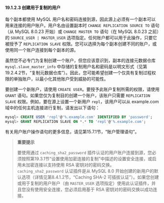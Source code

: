 #### 19.1.2.3 创建用于复制的用户

每个副本都使用 MySQL 用户名和密码连接到源，因此源上必须有一个副本可以用来连接的用户账户。用户名由设置副本时 `CHANGE REPLICATION SOURCE TO` 语句（从 MySQL 8.0.23 开始）或 `CHANGE MASTER TO` 语句（在 MySQL 8.0.23 之前）的 `SOURCE_USER | MASTER_USER` 选项指定。任何账户都可以用于此操作，只要它被授予了 `REPLICATION SLAVE` 权限。您可以选择为每个副本创建不同的账户，或使用同一个账户连接到每个副本的源。

虽然您不必专门为复制创建一个账户，但您应该意识到，副本的连接元数据仓库 `mysql.slave_master_info` 中存储的复制用户名和密码是以明文形式（见第19.2.4.2节，“复制元数据仓库”）。因此，您可能希望创建一个仅具有复制过程权限的单独账户，以最小化其他账户受到威胁的可能性。

要创建一个新账户，请使用 `CREATE USER`。要授予此账户复制所需的权限，请使用 `GRANT` 语句。如果您仅为复制目的创建一个账户，该账户只需要 `REPLICATION SLAVE` 权限。例如，要在源上设置一个新用户 `repl`，该用户可以从 example.com 域中的任何主机连接进行复制，请发出以下语句：

```sql
mysql> CREATE USER 'repl'@'%.example.com' IDENTIFIED BY 'password';
mysql> GRANT REPLICATION SLAVE ON *.* TO 'repl'@'%.example.com';
```

有关用户账户操作语句的更多信息，请见第15.7.1节，“账户管理语句”。

> **重要提示**
>
> 要使用通过 `caching_sha2_password` 插件认证的用户账户连接到源，您必须按照第19.3.1节“设置使用加密连接的复制”中描述的设置安全连接，或启用未加密连接以支持使用 RSA 密钥对的密码交换。`caching_sha2_password` 认证插件是从 MySQL 8.0 开始创建的新用户的默认选项（详情见第8.4.1.2节，“Caching SHA-2 可插拔认证”）。如果您创建或用于复制的用户账户（由 `MASTER_USER` 选项指定）使用此认证插件，并且您没有使用安全连接，您必须启用基于 RSA 密钥对的密码交换以成功连接。